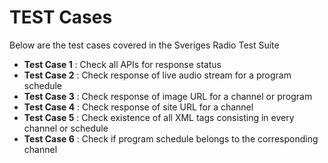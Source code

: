 ﻿# TEST Cases
Below are the test cases covered in the Sveriges Radio Test Suite 


- **Test Case 1** : Check all APIs for response status 
- **Test Case 2** : Check response of live audio stream for a program schedule
- **Test Case 3** : Check response of image URL for a channel or program
- **Test Case 4** : Check response of site URL for a channel
- **Test Case 5** : Check existence of all XML tags consisting in every channel or schedule
- **Test Case 6** : Check if program schedule belongs to the corresponding channel

   

